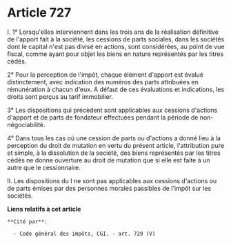# Article 727

I. 1° Lorsqu'elles interviennent dans les trois ans de la réalisation définitive de l'apport fait à la société, les cessions
de parts sociales, dans les sociétés dont le capital n'est pas divisé en actions, sont considérées, au point de vue fiscal,
comme ayant pour objet les biens en nature représentés par les titres cédés.

2° Pour la perception de l'impôt, chaque élément d'apport est évalué distinctement, avec indication des numéros des parts
attribuées en rémunération à chacun d'eux. A défaut de ces évaluations et indications, les droits sont perçus au tarif
immobilier.

3° Les dispositions qui précèdent sont applicables aux cessions d'actions d'apport et de parts de fondateur effectuées
pendant la période de non-négociabilité.

4° Dans tous les cas où une cession de parts ou d'actions a donné lieu à la perception du droit de mutation en vertu du
présent article, l'attribution pure et simple, à la dissolution de la société, des biens représentés par les titres cédés ne
donne ouverture au droit de mutation que si elle est faite à un autre que le cessionnaire.

II. Les dispositions du I ne sont pas applicables aux cessions d'actions ou de parts émises par des personnes morales
passibles de l'impôt sur les sociétés.

**Liens relatifs à cet article**

	**Cité par**:

	  - Code général des impôts, CGI. - art. 729 (V)
